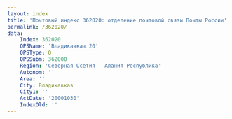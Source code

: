 ```yaml
---
layout: index
title: 'Почтовый индекс 362020: отделение почтовой связи Почты России'
permalink: /362020/
data:
    Index: 362020
    OPSName: 'Владикавказ 20'
    OPSType: О
    OPSSubm: 362000
    Region: 'Северная Осетия - Алания Республика'
    Autonom: ''
    Area: ''
    City: Владикавказ
    City1: ''
    ActDate: '20001030'
    IndexOld: ''
---
```

